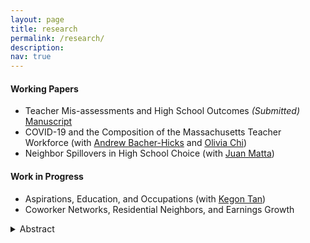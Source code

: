 ```yaml
---
layout: page
title: research
permalink: /research/
description: 
nav: true
---
```


#### Working Papers
<ul>
<li> Teacher Mis-assessments and High School Outcomes <em> (Submitted) </em> </li> <a href="{{ site.baseurl }}/assets/pdf/Manuscript.pdf" target="_blank">Manuscript</a>

<li> COVID-19 and the Composition of the Massachusetts Teacher Workforce (with <a href="https://www.andrewbacherhicks.com/home" target="_blank">Andrew Bacher-Hicks</a> and <a href="https://www.oliviachi.com" target="_blank">Olivia Chi</a>)</li>

<li> Neighbor Spillovers in High School Choice (with <a href="https://jjmatta.github.io" target="_blank">Juan Matta</a>)</li>
</ul>


#### Work in Progress
<ul>
<li> Aspirations, Education, and Occupations (with <a href="https://sites.google.com/site/kegontantk/" target="_blank">Kegon Tan</a>) </li> 

<li> Coworker Networks, Residential Neighbors, and Earnings Growth </li>
</ul>

<details>
<summary>Abstract</summary>

AAA

</details>



